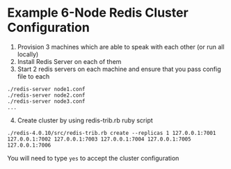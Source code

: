 # Example 6-Node Redis Cluster Configuration

1. Provision 3 machines which are able to speak with each other (or run all locally)
2. Install Redis Server on each of them
3. Start 2 redis servers on each machine and ensure that you pass config file to each

```
./redis-server node1.conf
./redis-server node2.conf
./redis-server node3.conf
...
```
4. Create cluster by using redis-trib.rb ruby script

```
./redis-4.0.10/src/redis-trib.rb create --replicas 1 127.0.0.1:7001 127.0.0.1:7002 127.0.0.1:7003 127.0.0.1:7004 127.0.0.1:7005 127.0.0.1:7006
```

You will need to type `yes` to accept the cluster configuration

